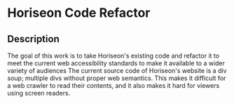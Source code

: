 # Horiseon Code Refactor

## Description 

The goal of this work is to take Horiseon's existing code and refactor it to meet the current web accessibility standards to make it available to a wider variety of audiences 
The current source code of Horiseon's website is a div soup; multiple divs without proper web semantics. This makes it difficult for a web crawler to read their contents, and it also makes it hard for viewers using screen readers. 

